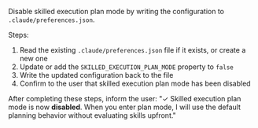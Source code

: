 Disable skilled execution plan mode by writing the configuration to `.claude/preferences.json`.

Steps:
1. Read the existing `.claude/preferences.json` file if it exists, or create a new one
2. Update or add the `SKILLED_EXECUTION_PLAN_MODE` property to `false`
3. Write the updated configuration back to the file
4. Confirm to the user that skilled execution plan mode has been disabled

After completing these steps, inform the user: "✓ Skilled execution plan mode is now **disabled**. When you enter plan mode, I will use the default planning behavior without evaluating skills upfront."
